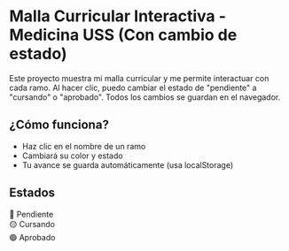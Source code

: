 
# Malla Curricular Interactiva - Medicina USS (Con cambio de estado)

Este proyecto muestra mi malla curricular y me permite interactuar con cada ramo. Al hacer clic, puedo cambiar el estado de "pendiente" a "cursando" o "aprobado". Todos los cambios se guardan en el navegador.

## ¿Cómo funciona?
- Haz clic en el nombre de un ramo
- Cambiará su color y estado
- Tu avance se guarda automáticamente (usa localStorage)

## Estados
🔴 Pendiente  
🟡 Cursando  
🟢 Aprobado
